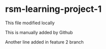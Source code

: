 # rsm-learning-project-1

This file modified locally

This is manually added by Github

Another line added in feature 2 branch